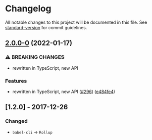 # Changelog

All notable changes to this project will be documented in this file. See [standard-version](https://github.com/conventional-changelog/standard-version) for commit guidelines.

## [2.0.0-0](https://github.com/TrigenSoftware/Argue/compare/v1.2.0...v2.0.0-0) (2022-01-17)


### ⚠ BREAKING CHANGES

* rewritten in TypeScript, new API

### Features

* rewritten in TypeScript, new API ([#296](https://github.com/TrigenSoftware/Argue/issues/296)) ([e484fe4](https://github.com/TrigenSoftware/Argue/commit/e484fe48ca82249de97689a94f4e78cdcf465aff))

## [1.2.0] - 2017-12-26
### Changed
- `babel-cli` -> `Rollup`

